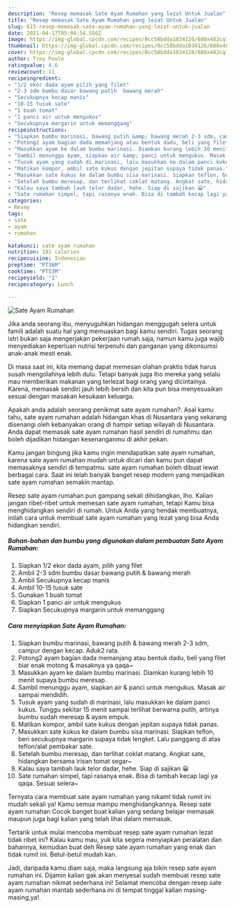 ```yaml
---
description: "Resep memasak Sate Ayam Rumahan yang lezat Untuk Jualan"
title: "Resep memasak Sate Ayam Rumahan yang lezat Untuk Jualan"
slug: 615-resep-memasak-sate-ayam-rumahan-yang-lezat-untuk-jualan
date: 2021-04-17T05:04:54.556Z
image: https://img-global.cpcdn.com/recipes/0cc58bdda1034126/680x482cq70/sate-ayam-rumahan-foto-resep-utama.jpg
thumbnail: https://img-global.cpcdn.com/recipes/0cc58bdda1034126/680x482cq70/sate-ayam-rumahan-foto-resep-utama.jpg
cover: https://img-global.cpcdn.com/recipes/0cc58bdda1034126/680x482cq70/sate-ayam-rumahan-foto-resep-utama.jpg
author: Troy Poole
ratingvalue: 4.6
reviewcount: 11
recipeingredient:
- "1/2 ekor dada ayam pilih yang filet"
- "2-3 sdm bumbu dasar bawang putih  bawang merah"
- "Secukupnya kecap manis"
- "10-15 tusuk sate"
- "1 buah tomat"
- "1 panci air untuk mengukus"
- "Secukupnya margarin untuk memanggang"
recipeinstructions:
- "Siapkan bumbu marinasi, bawang putih &amp; bawang merah 2-3 sdm, campur dengan kecap. Aduk2 rata."
- "Potong2 ayam bagian dada memanjang atau bentuk dadu, beli yang filet biar enak motong &amp; masaknya ya qaqa~"
- "Masukkan ayam ke dalam bumbu marinasi. Diamkan kurang lebih 10 menit supaya bumbu meresap."
- "Sambil menunggu ayam, siapkan air &amp; panci untuk mengukus. Masak air sampai mendidih."
- "Tusuk ayam yang sudah di marinasi, lalu masukkan ke dalam panci kukus. Tunggu sekitar 15 menit sampai terlihat berwarna putih, artinya bumbu sudah meresap &amp; ayam empuk."
- "Matikan kompor, ambil sate kukus dengan jepitan supaya tidak panas."
- "Masukkan sate kukus ke dalam bumbu sisa marinasi. Siapkan teflon, beri secukupnya margarin supaya tidak lengket. Lalu panggang di atas teflon/alat pembakar sate."
- "Setelah bumbu meresap, dan terlihat coklat matang. Angkat sate, hidangkan bersama irisan tomat segar~"
- "Kalau saya tambah lauk telor dadar, hehe. Siap di sajikan 😀"
- "Sate rumahan simpel, tapi rasanya enak. Bisa di tambah kecap lagi ya qaqa. Sesuai selera~"
categories:
- Resep
tags:
- sate
- ayam
- rumahan

katakunci: sate ayam rumahan 
nutrition: 181 calories
recipecuisine: Indonesian
preptime: "PT36M"
cooktime: "PT53M"
recipeyield: "1"
recipecategory: Lunch

---
```



![Sate Ayam Rumahan](https://img-global.cpcdn.com/recipes/0cc58bdda1034126/680x482cq70/sate-ayam-rumahan-foto-resep-utama.jpg)

Jika anda seorang ibu, menyuguhkan hidangan menggugah selera untuk famili adalah suatu hal yang memuaskan bagi kamu sendiri. Tugas seorang istri bukan saja mengerjakan pekerjaan rumah saja, namun kamu juga wajib menyediakan keperluan nutrisi terpenuhi dan panganan yang dikonsumsi anak-anak mesti enak.

Di masa  saat ini, kita memang dapat memesan olahan praktis tidak harus susah mengolahnya lebih dulu. Tetapi banyak juga lho mereka yang selalu mau memberikan makanan yang terlezat bagi orang yang dicintainya. Karena, memasak sendiri jauh lebih bersih dan kita pun bisa menyesuaikan sesuai dengan masakan kesukaan keluarga. 



Apakah anda adalah seorang penikmat sate ayam rumahan?. Asal kamu tahu, sate ayam rumahan adalah hidangan khas di Nusantara yang sekarang disenangi oleh kebanyakan orang di hampir setiap wilayah di Nusantara. Anda dapat memasak sate ayam rumahan hasil sendiri di rumahmu dan boleh dijadikan hidangan kesenanganmu di akhir pekan.

Kamu jangan bingung jika kamu ingin mendapatkan sate ayam rumahan, karena sate ayam rumahan mudah untuk dicari dan kamu pun dapat memasaknya sendiri di tempatmu. sate ayam rumahan boleh dibuat lewat berbagai cara. Saat ini telah banyak banget resep modern yang menjadikan sate ayam rumahan semakin mantap.

Resep sate ayam rumahan pun gampang sekali dihidangkan, lho. Kalian jangan ribet-ribet untuk memesan sate ayam rumahan, tetapi Kamu bisa menghidangkan sendiri di rumah. Untuk Anda yang hendak membuatnya, inilah cara untuk membuat sate ayam rumahan yang lezat yang bisa Anda hidangkan sendiri.

<!--inarticleads1-->

##### Bahan-bahan dan bumbu yang digunakan dalam pembuatan Sate Ayam Rumahan:

1. Siapkan 1/2 ekor dada ayam, pilih yang filet
1. Ambil 2-3 sdm bumbu dasar bawang putih &amp; bawang merah
1. Ambil Secukupnya kecap manis
1. Ambil 10-15 tusuk sate
1. Gunakan 1 buah tomat
1. Siapkan 1 panci air untuk mengukus
1. Siapkan Secukupnya margarin untuk memanggang




<!--inarticleads2-->

##### Cara menyiapkan Sate Ayam Rumahan:

1. Siapkan bumbu marinasi, bawang putih &amp; bawang merah 2-3 sdm, campur dengan kecap. Aduk2 rata.
1. Potong2 ayam bagian dada memanjang atau bentuk dadu, beli yang filet biar enak motong &amp; masaknya ya qaqa~
1. Masukkan ayam ke dalam bumbu marinasi. Diamkan kurang lebih 10 menit supaya bumbu meresap.
1. Sambil menunggu ayam, siapkan air &amp; panci untuk mengukus. Masak air sampai mendidih.
1. Tusuk ayam yang sudah di marinasi, lalu masukkan ke dalam panci kukus. Tunggu sekitar 15 menit sampai terlihat berwarna putih, artinya bumbu sudah meresap &amp; ayam empuk.
1. Matikan kompor, ambil sate kukus dengan jepitan supaya tidak panas.
1. Masukkan sate kukus ke dalam bumbu sisa marinasi. Siapkan teflon, beri secukupnya margarin supaya tidak lengket. Lalu panggang di atas teflon/alat pembakar sate.
1. Setelah bumbu meresap, dan terlihat coklat matang. Angkat sate, hidangkan bersama irisan tomat segar~
1. Kalau saya tambah lauk telor dadar, hehe. Siap di sajikan 😀
1. Sate rumahan simpel, tapi rasanya enak. Bisa di tambah kecap lagi ya qaqa. Sesuai selera~




Ternyata cara membuat sate ayam rumahan yang nikamt tidak rumit ini mudah sekali ya! Kamu semua mampu menghidangkannya. Resep sate ayam rumahan Cocok banget buat kalian yang sedang belajar memasak maupun juga bagi kalian yang telah lihai dalam memasak.

Tertarik untuk mulai mencoba membuat resep sate ayam rumahan lezat tidak ribet ini? Kalau kamu mau, yuk kita segera menyiapkan peralatan dan bahannya, kemudian buat deh Resep sate ayam rumahan yang enak dan tidak rumit ini. Betul-betul mudah kan. 

Jadi, daripada kamu diam saja, maka langsung aja bikin resep sate ayam rumahan ini. Dijamin kalian gak akan menyesal sudah membuat resep sate ayam rumahan nikmat sederhana ini! Selamat mencoba dengan resep sate ayam rumahan mantab sederhana ini di tempat tinggal kalian masing-masing,ya!.

